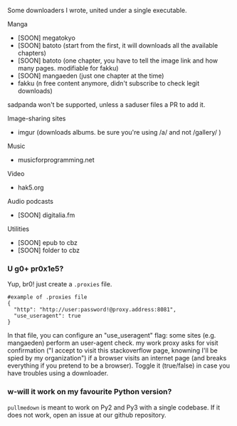 Some downloaders I wrote, united under a single executable.

Manga
* [SOON] megatokyo
* [SOON] batoto (start from the first, it will downloads all the available chapters)
* [SOON] batoto (one chapter, you have to tell the image link and how many pages. modifiable for fakku)
* [SOON] mangaeden (just one chapter at the time)
* fakku (n  free content anymore, didn't subscribe to check legit downloads)

sadpanda won't be supported, unless a saduser files a PR to add it.

Image-sharing sites
* imgur (downloads albums. be sure you're using /a/ and not /gallery/ )

Music
* musicforprogramming.net

Video
* hak5.org

Audio podcasts
* [SOON] digitalia.fm

Utilities
* [SOON] epub to cbz
* [SOON] folder to cbz


### U g0+ pr0x1e5? ###
Yup, br0! just create a `.proxies` file.

```
#example of .proxies file
{
  "http": "http://user:password!@proxy.address:8081",
  "use_useragent": true
}
```

In that file, you can configure an "use_useragent" flag: some sites (e.g. mangaeden) perform an user-agent check.
my work proxy asks for visit confirmation ("I accept to visit this stackoverflow page, knowning I'll be spied by my organization") if a browser visits an internet page (and breaks everything if you pretend to be a browser). Toggle it (true/false) in case you have troubles using a downloader. 

### w-will it work on my favourite Python version? ###

`pullmedown` is meant to work on Py2 and Py3 with a single codebase. If it does not work, open an issue at our github repository.
